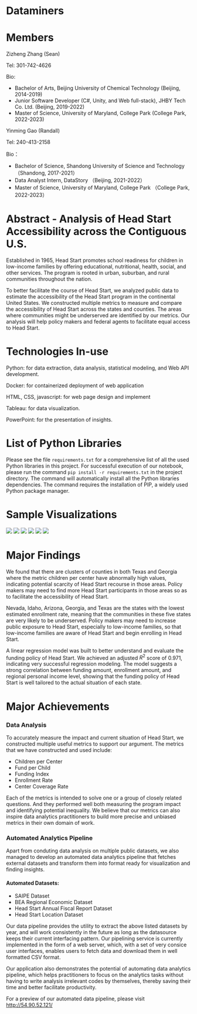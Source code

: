 # Dataminers

# Members
Zizheng  Zhang (Sean)

Tel: 301-742-4626

Bio:
- Bachelor of Arts, Beijing University of Chemical Technology (Beijing, 2014-2019)
- Junior Software Developer (C#, Unity, and Web full-stack), JHBY Tech Co. Ltd. (Beijing, 2019-2022)
- Master of Science, University of Maryland, College Park (College Park, 2022-2023)

Yinming Gao (Randall)

Tel: 240-413-2158

Bio：
- Bachelor of Science, Shandong University of Science and Technology （Shandong, 2017-2021）
- Data Analyst Intern, DataStory （Beijing, 2021-2022）
- Master of Science, University of Maryland, College Park （College Park, 2022-2023）

# Abstract - Analysis of Head Start Accessibility across the Contiguous U.S.
Established in 1965, Head Start promotes school readiness for children in low-income families by offering educational, nutritional, health, social, and other services. The program is rooted in urban, suburban, and rural communities throughout the nation.

To better facilitate the course of Head Start, we analyzed public data to estimate the accessibility of the Head Start program in the continental United States. We constructed multiple metrics to measure and compare the accessibility of Head Start across the states and counties. The areas where communities might be underserved are identified by our metrics. Our analysis will help policy makers and federal agents to facilitate equal access to Head Start.

# Technologies In-use
Python: for data extraction, data analysis, statistical modeling, and Web API development.

Docker: for containerized deployment of web application

HTML, CSS, javascript: for web page design and implement

Tableau: for data visualization.

PowerPoint: for the presentation of insights.

# List of Python Libraries
Please see the file `requirements.txt` for a comprehensive list of all the used Python libraries in this project.
For successful execution of our notebook, please run the command `pip install -r requirements.txt` in the project directory. The command will automatically install all the Python libraries dependencies. The command requires the installation of PIP, a widely used Python package manager.


# Sample Visualizations
<img src='sample_visualization/Average Fund per Child in Poverty by State.png'>
<img src='sample_visualization/Boxplot of Children per Center.png'>
<img src='sample_visualization/Coverage of Head Start Center at County Level.png'>
<img src='sample_visualization/Distribution of Children per Center by County.png'>
<img src='sample_visualization/Lowest Enroll Rates by County.png'>
<img src='sample_visualization/Number of Children in Poverty by Counties without Head Start Center.png'>

# Major Findings
We found that there are clusters of counties in both Texas and Georgia where the metric children per center have abnormally high values, indicating potential scarcity of Head Start recourse in those areas. Policy makers may need to find more Head Start participants in those areas so as to facilitate the accessibility of Head Start.

Nevada, Idaho, Arizona, Georgia, and Texas are the states with the lowest estimated enrollment rate, meaning that the communities in these five states are very likely to be underserved. Policy makers may need to increase public exposure to Head Start, especially to low-income families, so that low-income families are aware of Head Start and begin enrolling in Head Start.

A linear regression model was built to better understand and evaluate the funding policy of Head Start. We achieved an adjusted $R^{2}$ score of 0.971, indicating very successful regression modeling. The model suggests a strong correlation between funding amount, enrollment amount, and regional personal income level, showing that the funding policy of Head Start is well tailored to the actual situation of each state.

# Major Achievements
### Data Analysis
To accurately measure the impact and current situation of Head Start, we constructed multiple useful metrics to support our argument. The metrics that we have constructed and used include:
- Children per Center
- Fund per Child
- Funding Index
- Enrollment Rate
- Center Coverage Rate

Each of the metrics is intended to solve one or a group of closely related questions. And they performed well both measuring the program impact and identifying potential inequality. We believe that our metrics can also inspire data analytics practitioners to build more precise and unbiased metrics in their own domain of work.

### Automated Analytics Pipeline
Apart from conduting data analysis on multiple public datasets, we also managed to develop an automated data analytics pipeline that fetches external datasets and transform them into format ready for visualization and finding insights.

#### Automated Datasets:
- SAIPE Dataset
- BEA Regional Economic Dataset
- Head Start Annual Fiscal Report Dataset
- Head Start Location Dataset

Our data pipeline provides the utility to extract the above listed datasets by year, and will work consistently in the future as long as the datasource keeps their current interfacing pattern. Our pipelining service is currently implemented in the form of a web server, which, with a set of very consice user interfaces, enables users to fetch data and download them in well formatted CSV format.

Our application also demonstrates the potential of automating data analytics pipeline, which helps practitioners to focus on the analytics tasks without having to write analysis irrelevant codes by themselves, thereby saving their time and better facilitate productivity.

For a preview of our automated data pipeline, please visit http://54.90.52.121/
